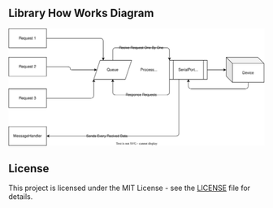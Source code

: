 
## Library How Works Diagram

![Image](https://github.com/hmetgundogdu/SerialPortCommunicator/blob/main/Docs/SerialCommunicatorDiagram.svg)

## License
This project is licensed under the MIT License - see the [LICENSE](./LICENSE) file for details.
